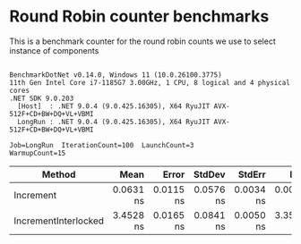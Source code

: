 # Round Robin counter benchmarks

This is a benchmark counter for the round robin counts we use to select instance of components

```

BenchmarkDotNet v0.14.0, Windows 11 (10.0.26100.3775)
11th Gen Intel Core i7-1185G7 3.00GHz, 1 CPU, 8 logical and 4 physical cores
.NET SDK 9.0.203
  [Host]  : .NET 9.0.4 (9.0.425.16305), X64 RyuJIT AVX-512F+CD+BW+DQ+VL+VBMI
  LongRun : .NET 9.0.4 (9.0.425.16305), X64 RyuJIT AVX-512F+CD+BW+DQ+VL+VBMI

Job=LongRun  IterationCount=100  LaunchCount=3  
WarmupCount=15  

```
| Method               | Mean      | Error     | StdDev    | StdErr    | Min       | Max       | Op/s             | Exceptions | Allocated |
|--------------------- |----------:|----------:|----------:|----------:|----------:|----------:|-----------------:|-----------:|----------:|
| Increment            | 0.0631 ns | 0.0115 ns | 0.0576 ns | 0.0034 ns | 0.0000 ns | 0.2041 ns | 15,855,205,371.3 |          - |         - |
| IncrementInterlocked | 3.4528 ns | 0.0165 ns | 0.0841 ns | 0.0050 ns | 3.3590 ns | 3.8873 ns |    289,621,147.9 |          - |         - |
